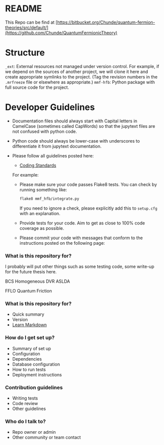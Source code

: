 # README

This Repo can be find at [https://bitbucket.org/Chunde/quantum-fermion-theories/src/default/](https://github.com/Chunde/QuantumFermionicTheory)

# Structure

`_ext`: External resources not managed under version control.  For
   example, if we depend on the sources of another project, we will
   clone it here and create appropriate symlinks to the project.  (Tag
   the revision numbers in the `.mrfreeze` file or elsewhere as
   appropriate.)
`mmf-hfb`: Python package with full source code for the project.

# Developer Guidelines

* Documentation files should always start with Capital letters in
  CamelCase (sometimes called CapWords) so that the jupytext files are
  not confused with python code.
* Python code should always be lower-case with underscores to
  differentiate it from jupytext documentation.
  
  
* Please follow all guidelines posted here:

  * [Coding Standards](http://labs.wsu.edu/forbes/public/student_resources/prerequisites/#Coding)

  For example:
  
  * Please make sure your code passes Flake8 tests.  You can check by
    running something like:
  
    ```bash
    flake8 mmf_hfb/integrate.py
    ```

    If you need to ignore a check, please explicitly add this to
    `setup.cfg` with an explanation.

   * Provide tests for your code.  Aim to get as close to 100% code
     coverage as possible.

  * Please commit your code with messages that conform to the
    instructions posted on the following page:
  

### What is this repository for? ###

I probably will put other things such as some testing code, some write-up for the future thesis here.


BCS
Homogeneous
DVR
ASLDA

FFLO
Quantum Friction


### What is this repository for? ###

* Quick summary
* Version
* [Learn Markdown](https://bitbucket.org/tutorials/markdowndemo)

### How do I get set up? ###

* Summary of set up
* Configuration
* Dependencies
* Database configuration
* How to run tests
* Deployment instructions

### Contribution guidelines ###

* Writing tests
* Code review
* Other guidelines

### Who do I talk to? ###

* Repo owner or admin
* Other community or team contact
